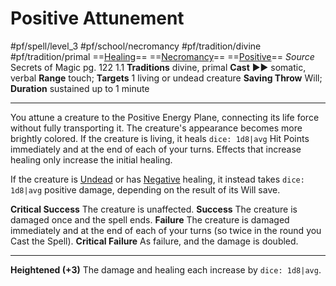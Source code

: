 # Positive Attunement
#pf/spell/level_3 #pf/school/necromancy #pf/tradition/divine #pf/tradition/primal
==[Healing](../../../Traits/Healing.md)== ==[Necromancy](../../../Traits/Necromancy.md)== ==[Positive](../../../Traits/Positive.md)==
*Source* Secrets of Magic pg. 122 1.1
**Traditions** divine, primal
**Cast** ►► somatic, verbal
**Range** touch; **Targets** 1 living or undead creature
**Saving Throw** Will; **Duration** sustained up to 1 minute

---
You attune a creature to the Positive Energy Plane, connecting its life force without fully transporting it. The creature's appearance becomes more brightly colored. If the creature is living, it heals `dice: 1d8|avg` Hit Points immediately and at the end of each of your turns. Effects that increase healing only increase the initial healing.

If the creature is [Undead](../../../Traits/Undead.md) or has [Negative](../../../Traits/Negative.md) healing, it instead takes `dice: 1d8|avg` positive damage, depending on the result of its Will save.

**Critical Success** The creature is unaffected.
**Success** The creature is damaged once and the spell ends.
**Failure** The creature is damaged immediately and at the end of each of your turns (so twice in the round you Cast the Spell).
**Critical Failure** As failure, and the damage is doubled.

<hr>

**Heightened (+3)** The damage and healing each increase by `dice: 1d8|avg`.